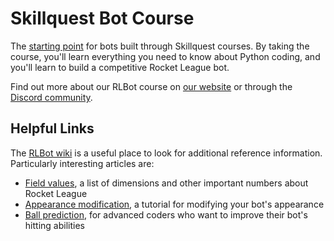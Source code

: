 # Skillquest Bot Course

The [starting point](https://github.com/skillquestio/sq-rocket-league-starter) for bots built through Skillquest courses. By taking the course, you'll learn everything you need to know about Python coding, and you'll learn to build a competitive Rocket League bot.

Find out more about our RLBot course on [our website](https://skillquest.io) or through the [Discord community](https://discord.gg/hqkKfMpPvX).

## Helpful Links

The [RLBot wiki](https://github.com/RLBot/RLBot/wiki) is a useful place to look for additional reference information. Particularly interesting articles are:

- [Field values](https://github.com/RLBot/RLBot/wiki/Useful-Game-Values), a list of dimensions and other important numbers about Rocket League
- [Appearance modification](https://github.com/RLBot/RLBot/wiki/Bot-Customization), a tutorial for modifying your bot's appearance
- [Ball prediction](https://github.com/RLBot/RLBotPythonExample/wiki/Ball-Path-Prediction), for advanced coders who want to improve their bot's hitting abilities